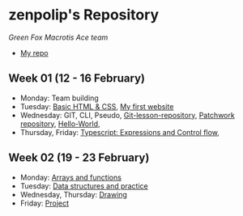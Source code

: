                                                                                                
# zenpolip's Repository  

*Green Fox Macrotis Ace team*

- [My repo](https://github.com/zenpolip)

## Week 01 (12 - 16 February)

- Monday: Team building
- Tuesday: [Basic HTML & CSS](https://github.com/zenpolip/zenpolip.github.io), [My first website](https://zenpolip.github.io/)
- Wednesday: GIT, CLI, Pseudo, [Git-lesson-repository](https://github.com/zenpolip/git-lesson-repository), [Patchwork repository](https://github.com/zenpolip/patchwork), [Hello-World](https://github.com/zenpolip/hello-world),
- Thursday, Friday: [Typescript: Expressions and Control flow](https://github.com/greenfox-academy/zenpolip/tree/master/week-01/day-04),


## Week 02 (19 - 23 February)
- Monday: [Arrays and functions](https://github.com/greenfox-academy/zenpolip/tree/master/week-02/day1)
- Tuesday: [Data structures and practice](https://github.com/greenfox-academy/zenpolip/tree/master/week-02/day2)
- Wednesday, Thursday: [Drawing](https://github.com/greenfox-academy/zenpolip/tree/master/week-02/day3)
- Friday: [Project](https://github.com/greenfox-academy/zenpolip/tree/master/week-02/day5)